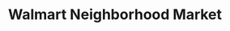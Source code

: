 ---
title: "Walmart Neighborhood Market"
url: /tamarac/walmart-neighborhood-market/
shop: supermarket
---